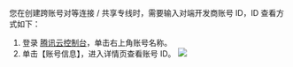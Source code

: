 您在创建跨账号对等连接 / 共享专线时，需要输入对端开发商账号 ID，ID 查看方式如下：
1. 登录 [腾讯云控制台](https://console.cloud.tencent.com/)，单击右上角账号名称。
2. 单击【账号信息】，进入详情页查看账号 ID。
 ![](https://main.qcloudimg.com/raw/bd0fa443fa52dfd63ea77982b73cbaac.png)